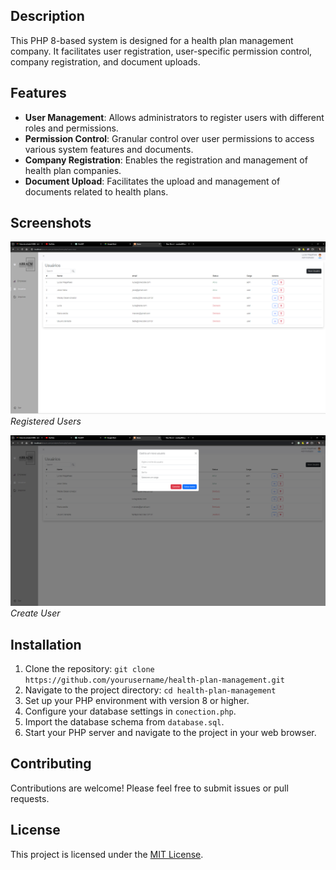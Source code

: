 ## Description
This PHP 8-based system is designed for a health plan management company. It facilitates user registration, user-specific permission control, company registration, and document uploads.

## Features
- **User Management**: Allows administrators to register users with different roles and permissions.
- **Permission Control**: Granular control over user permissions to access various system features and documents.
- **Company Registration**: Enables the registration and management of health plan companies.
- **Document Upload**: Facilitates the upload and management of documents related to health plans.

## Screenshots

[![Screenshot 1](https://github.com/swesley400/system_da_abracm/raw/main/public/users.png)](https://github.com/swesley400/system_da_abracm/blob/main/public/users.png)
*Registered Users*

![Screenshot 2](https://github.com/swesley400/system_da_abracm/raw/main/public/createUsers.png)
*Create User*

## Installation
1. Clone the repository: `git clone https://github.com/yourusername/health-plan-management.git`
2. Navigate to the project directory: `cd health-plan-management`
3. Set up your PHP environment with version 8 or higher.
4. Configure your database settings in `conection.php`.
5. Import the database schema from `database.sql`.
6. Start your PHP server and navigate to the project in your web browser.

## Contributing
Contributions are welcome! Please feel free to submit issues or pull requests.

## License
This project is licensed under the [MIT License](LICENSE).
